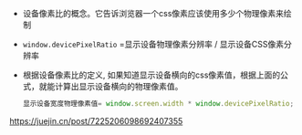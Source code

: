- 设备像素比的概念。它告诉浏览器一个css像素应该使用多少个物理像素来绘制

- `window.devicePixelRatio` =显示设备物理像素分辨率 / 显示设备CSS像素分辨率

- 根据设备像素比的定义, 如果知道显示设备横向的css像素值，根据上面的公式，就能计算出显示设备横向的物理像素值。

  ```js
  显示设备宽度物理像素值= window.screen.width * window.devicePixelRatio;
  ```

  







https://juejin.cn/post/7225206098692407355